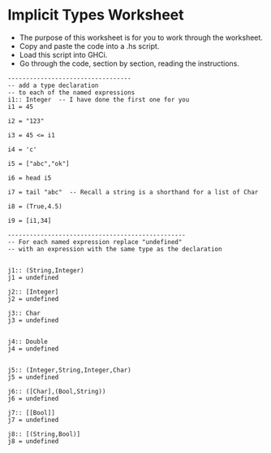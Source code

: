# Implicit Types Worksheet
 - The purpose of this worksheet is for you to work through the worksheet. 
 - Copy and paste  the code into a .hs script. 
 - Load this script into GHCi. 
 - Go through the code, section by section, reading the instructions. 
 
~~~
----------------------------------
-- add a type declaration
-- to each of the named expressions
i1:: Integer  -- I have done the first one for you
i1 = 45

i2 = "123"

i3 = 45 <= i1

i4 = 'c'

i5 = ["abc","ok"]

i6 = head i5

i7 = tail "abc"  -- Recall a string is a shorthand for a list of Char

i8 = (True,4.5)

i9 = [i1,34]

-------------------------------------------------
-- For each named expression replace "undefined"
-- with an expression with the same type as the declaration


j1:: (String,Integer)
j1 = undefined

j2:: [Integer]
j2 = undefined

j3:: Char
j3 = undefined


j4:: Double
j4 = undefined


j5:: (Integer,String,Integer,Char)
j5 = undefined

j6:: ([Char],(Bool,String))
j6 = undefined

j7:: [[Bool]]
j7 = undefined

j8:: [(String,Bool)]
j8 = undefined
~~~